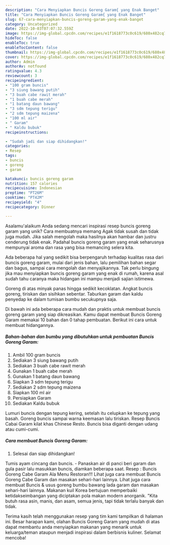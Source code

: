 ```yaml
---
description: "Cara Menyiapkan Buncis Goreng Garam{ yang Enak Banget"
title: "Cara Menyiapkan Buncis Goreng Garam{ yang Enak Banget"
slug: 67-cara-menyiapkan-buncis-goreng-garam-yang-enak-banget
category: Uncategorized
date: 2022-10-03T07:07:32.559Z
image: https://img-global.cpcdn.com/recipes/e1f1618773c0c619/680x482cq70/buncis-goreng-garam-foto-resep-utama.jpg
hideToc: false
enableToc: true
enableTocContent: false
thumbnail: https://img-global.cpcdn.com/recipes/e1f1618773c0c619/680x482cq70/buncis-goreng-garam-foto-resep-utama.jpg
cover: https://img-global.cpcdn.com/recipes/e1f1618773c0c619/680x482cq70/buncis-goreng-garam-foto-resep-utama.jpg
author: Admin
authorAv: notfound
ratingvalue: 4.3
reviewcount: 3
recipeingredient:
- "100 gram buncis"
- "3 siung bawang putih"
- "3 buah cabe rawit merah"
- "1 buah cabe merah"
- "1 batang daun bawang"
- "3 sdm tepung terigu"
- "2 sdm tepung maizena"
- "100 ml air"
- " Garam"
- " Kaldu bubuk"
recipeinstructions:

- "Sudah jadi dan siap dihidangkan!"
categories:
- Resep
tags:
- buncis
- goreng
- garam

katakunci: buncis goreng garam 
nutrition: 157 calories
recipecuisine: Indonesian
preptime: "PT26M"
cooktime: "PT42M"
recipeyield: "4"
recipecategory: Dinner

---
```



Asalamu'alaikum Anda sedang mencari inspirasi resep buncis goreng garam yang unik? Cara membuatnya memang Agak tidak susah dan tidak juga mudah. Jika salah mengolah maka hasilnya akan hambar dan justru cenderung tidak enak. Padahal buncis goreng garam yang enak seharusnya mempunyai aroma dan rasa yang bisa memancing selera kita.


Ada beberapa hal yang sedikit bisa berpengaruh terhadap kualitas rasa dari buncis goreng garam, mulai dari jenis bahan, lalu pemilihan bahan segar dan bagus, sampai cara mengolah dan menyajikannya. Tak perlu bingung jika mau menyiapkan buncis goreng garam yang enak di rumah, karena asal sudah tahu caranya maka hidangan ini mampu menjadi sajian istimewa.

Goreng di atas minyak panas hingga sedikit kecoklatan. Angkat buncis goreng, tiriskan dan sisihkan sebentar. Taburkan garam dan kaldu penyedap ke dalam tumisan bumbu secukupnya saja.


Di bawah ini ada beberapa cara mudah dan praktis untuk membuat buncis goreng garam yang siap dikreasikan. Kamu dapat membuat Buncis Goreng Garam memakai 10 bahan dan 0 tahap pembuatan. Berikut ini cara untuk membuat hidangannya.

<!--inarticleads1-->

##### Bahan-bahan dan bumbu yang dibutuhkan untuk pembuatan Buncis Goreng Garam:

1. Ambil 100 gram buncis
1. Sediakan 3 siung bawang putih
1. Sediakan 3 buah cabe rawit merah
1. Gunakan 1 buah cabe merah
1. Gunakan 1 batang daun bawang
1. Siapkan 3 sdm tepung terigu
1. Sediakan 2 sdm tepung maizena
1. Siapkan 100 ml air
1. Persiapkan  Garam
1. Sediakan  Kaldu bubuk


Lumuri buncis dengan tepung kering, setelah itu celupkan ke tepung yang basah. Goreng buncis sampai warna keemasan lalu tiriskan. Resep Buncis Cabai Garam kilat khas Chinese Resto. Buncis bisa diganti dengan udang atau cumi-cumi. 

<!--inarticleads2-->

##### Cara membuat Buncis Goreng Garam:


1. Selesai dan siap dihidangkan!

Tumis ayam cincang dan buncis. - Panaskan air di panci beri garam dan gula pasir lalu masukkan buncis, diamkan beberapa saat. Resep : Buncis Goreng Cabe Garam Ala Menu Restoran!!! Lihat juga cara membuat Buncis Goreng Cabe Garam dan masakan sehari-hari lainnya. Lihat juga cara membuat Buncis &amp; usus goreng bumbu bawang lada garam dan masakan sehari-hari lainnya. Makanan kuil Korea bertujuan memperbaiki ketidakseimbangan yang diciptakan pola makan modern anorganik. &#34;Kita butuh rasa asin, manis, dan asam, semua jenis, tapi tidak terlalu banyak dan tidak. 

Terima kasih telah menggunakan resep yang tim kami tampilkan di halaman ini. Besar harapan kami, olahan Buncis Goreng Garam yang mudah di atas dapat membantu anda menyiapkan makanan yang menarik untuk keluarga/teman ataupun menjadi inspirasi dalam berbisnis kuliner. Selamat mencoba!
